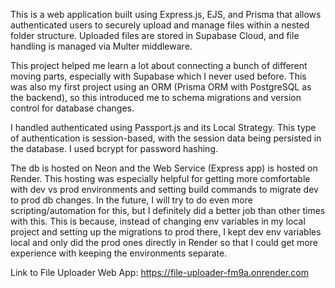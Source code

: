 This is a web application built using Express.js, EJS, and Prisma that allows authenticated users to securely upload and manage files within a nested folder structure. Uploaded files are stored in Supabase Cloud, and file handling is managed via Multer middleware.

This project helped me learn a lot about connecting a bunch of different moving parts, especially with Supabase which I never used before. This was also my first project using an ORM (Prisma ORM with PostgreSQL as the backend), so this introduced me to schema migrations and version control for database changes.

I handled authenticated using Passport.js and its Local Strategy. This type of authentication is session-based, with the session data being persisted in the database. I used bcrypt for password hashing.

The db is hosted on Neon and the Web Service (Express app) is hosted on Render. This hosting was especially helpful for getting more comfortable with dev vs prod environments and setting build commands to migrate dev to prod db changes. In the future, I will try to do even more scripting/automation for this, but I definitely did a better job than other times with this. This is because, instead of changing env variables in my local project and setting up the migrations to prod there, I kept dev env variables local and only did the prod ones directly in Render so that I could get more experience with keeping the environments separate.

Link to File Uploader Web App: https://file-uploader-fm9a.onrender.com
